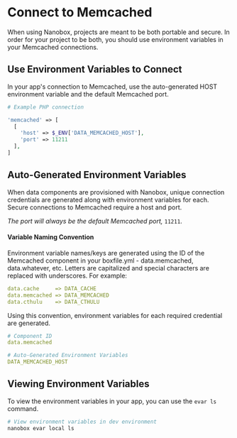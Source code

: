# Connect to Memcached

When using Nanobox, projects are meant to be both portable and secure. In order for your project to be both, you should use environment variables in your Memcached connections.

## Use Environment Variables to Connect
In your app's connection to Memcached, use the auto-generated HOST environment variable and the default Memcached port.

```php
# Example PHP connection

'memcached' => [
  [
    'host' => $_ENV['DATA_MEMCACHED_HOST'],
    'port' => 11211
  ],
]
```

## Auto-Generated Environment Variables
When data components are provisioned with Nanobox, unique connection credentials are generated along with environment variables for each. Secure connections to Memcached require a host and port.

*The port will always be the default Memcached port,* `11211`.

#### Variable Naming Convention
Environment variable names/keys are generated using the ID of the Memcached component in your boxfile.yml - data.memcached, data.whatever, etc. Letters are capitalized and special characters are replaced with underscores. For example:

```yaml
data.cache     => DATA_CACHE
data.memcached => DATA_MEMCACHED
data.cthulu    => DATA_CTHULU
```

Using this convention, environment variables for each required credential are generated.

```yaml
# Component ID
data.memcached

# Auto-Generated Environment Variables
DATA_MEMCACHED_HOST
```

## Viewing Environment Variables
To view the environment variables in your app, you can use the `evar ls` command.

```bash
# View environment variables in dev environment
nanobox evar local ls
```
